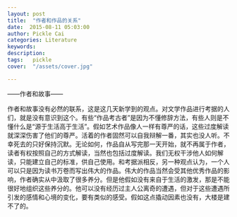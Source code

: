 ```yaml
---
layout: post  
title:  "作者和作品的关系"
date:  2015-08-11 05:03:00
author: Pickle Cai  
categories: Literature  
keywords: 
description:   
tags:	pickle   
cover:  "/assets/cover.jpg"  

---
```


——作者和故事——

作者和故事没有必然的联系，这是这几天新学到的观点。对文学作品进行考据的人们，就是没有意识到这个。有些“作品考古者”是因为不懂修辞方法，有些人则是不懂什么是“源于生活高于生活”。假如艺术作品像人一样有尊严的话，这些过度解读就深深伤害了他们的尊严。活着的作者固然可以自我辩解一番，其实也没人听。不幸死去的只好保持沉默。无论如何，作品自从写完那一天开始，就不再属于作者，读者有权按照自己的方式解读，当然也包括过度解读。我们无权干涉他人如何解读，只能建立自己的标准，供自己使用。和考据派相反，另一种观点认为，一个人可以只是因为读书万卷而写出伟大的作品。伟大的作品当然会受其他优秀作品的影响，作者确实从中汲取了很多养分。但是他假如没有来自于生活的激发，那是不能很好地组织这些养分的。他可以没有经历过主人公离奇的遭遇，但对于这些遭遇所引发的感情和心境的变化，要有类似的感受。假如这点撬动因素也没有，大楼是建不了的。

		    


